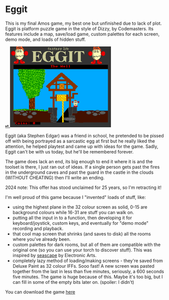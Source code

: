 # Eggit

This is my final Amos game, my best one but unfinished due to lack of plot.
Eggit is platform puzzle game in the style of Dizzy, by Codemasters. Its
features include a map, save/load game, custom palettes for each screen,
demo mode, and loads of hidden stuff.

[⏯
![screenshot](eggit1.gif)](https://youtu.be/pSFFcp6UPvA)

Eggit (aka Stephen Edgar) was a friend in school, he pretended to be pissed
off with being portrayed as a sarcastic egg at first but he really liked the
attention, he helped playtest and came up with ideas for the game. Sadly,
Eggit can't be with us today, but he'll be remembered forever.

The game does lack an end, its big enough to end it where it is and the toolset
is there, I just ran out of ideas. If a single person gets past the fires in
the underground caves and past the guard in the castle in the clouds (WITHOUT
CHEATING) then I'll write an ending.

2024 note: This offer has stood unclaimed for 25 years, so I'm retracting it!

I'm well proud of this game because I "invented" loads of stuff, like:

* using the highest plane in the 32 colour screen as solid, 0-15 are background
  colours while 16-31 are stuff you can walk on.
* putting all the input in to a function, then developing it for keyboard/joystick,
  custom keys, and eventually for "demo mode" recording and playback.
* that cool map screen that shrinks (and saves to disk) all the rooms where you've
  already been.
* custom palettes for dark rooms, but all of them are compatible with the original
  one (so you can use your torch to discover stuff). This was inspired by
  [seascape](/log/2005/seascape) by Electronic Arts.
* completely lazy method of loading/making screens - they're saved from Deluxe
  Paint as 32 colour IFFs. Sooo fast! A new screen was pasted together from the
  last in less than five minutes, seriously, a 600 seconds five minutes. The game
  is huge because of this. Maybe it's too big, but I can fill in some of the empty
  bits later on. (spoiler: I didn't)

You can download the game [here](eggit.rar)


